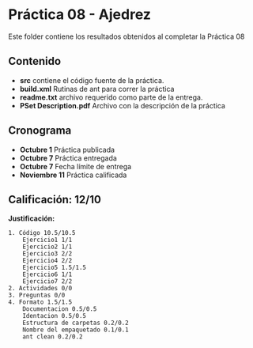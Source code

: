 # Práctica 08 - Ajedrez

Este folder contiene los resultados obtenidos al completar la Práctica 08

## Contenido

* **src** contiene el código fuente de la práctica.
* **build.xml** Rutinas de ant para correr la práctica
* **readme.txt** archivo requerido como parte de la entrega.
* **PSet Description.pdf** Archivo con la descripción de la práctica

## Cronograma

* **Octubre 1** Práctica publicada
* **Octubre 7** Práctica entregada
* **Octubre 7** Fecha límite de entrega
* **Noviembre 11** Práctica calificada

## Calificación: 12/10

**Justificación:**

```
1. Código 10.5/10.5
    Ejercicio1 1/1
    Ejercicio2 1/1
    Ejercicio3 2/2
    Ejercicio4 2/2 
    Ejercicio5 1.5/1.5
    Ejercicio6 1/1
    Ejercicio7 2/2
2. Actividades 0/0
3. Preguntas 0/0
4. Formato 1.5/1.5
    Documentacion 0.5/0.5
    Identacion 0.5/0.5
    Estructura de carpetas 0.2/0.2
    Nombre del empaquetado 0.1/0.1
    ant clean 0.2/0.2
```
